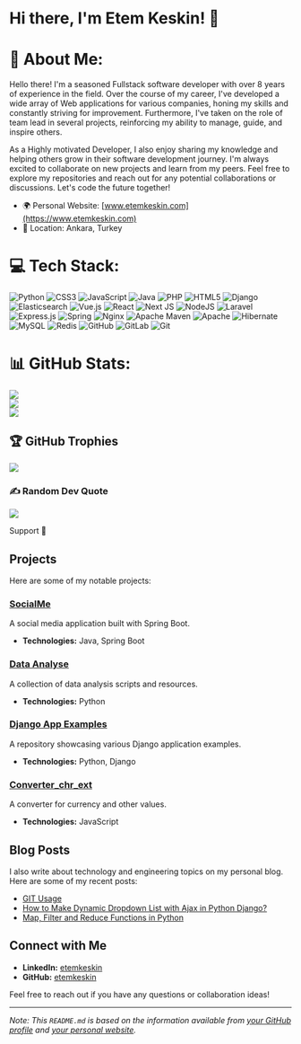 # Hi there, I'm Etem Keskin! 👋

# 💫 About Me:

Hello there! I'm a seasoned Fullstack software developer with over 8 years of experience in the field. 
Over the course of my career, I've developed a wide array of Web applications for various companies, honing my skills and constantly striving for improvement. 
Furthermore, I've taken on the role of team lead in several projects, reinforcing my ability to manage, guide, and inspire others.

As a Highly motivated Developer, I also enjoy sharing my knowledge and helping others grow in their software development journey. 
I'm always excited to collaborate on new projects and learn from my peers. Feel free to explore my repositories and reach out for any potential collaborations or discussions. Let's code the future together!

- 🌍 Personal Website: [www.etemkeskin.com](https://www.etemkeskin.com)
- 📍 Location: Ankara, Turkey

# 💻 Tech Stack:
![Python](https://img.shields.io/badge/python-3670A0?style=for-the-badge&logo=python&logoColor=ffdd54) ![CSS3](https://img.shields.io/badge/css3-%231572B6.svg?style=for-the-badge&logo=css3&logoColor=white) ![JavaScript](https://img.shields.io/badge/javascript-%23323330.svg?style=for-the-badge&logo=javascript&logoColor=%23F7DF1E) ![Java](https://img.shields.io/badge/java-%23ED8B00.svg?style=for-the-badge&logo=openjdk&logoColor=white) ![PHP](https://img.shields.io/badge/php-%23777BB4.svg?style=for-the-badge&logo=php&logoColor=white) ![HTML5](https://img.shields.io/badge/html5-%23E34F26.svg?style=for-the-badge&logo=html5&logoColor=white) ![Django](https://img.shields.io/badge/django-%23092E20.svg?style=for-the-badge&logo=django&logoColor=white) ![Elasticsearch](https://img.shields.io/badge/elasticsearch-%230377CC.svg?style=for-the-badge&logo=elasticsearch&logoColor=white) ![Vue.js](https://img.shields.io/badge/vue.js-%2335495e.svg?style=for-the-badge&logo=vuedotjs&logoColor=%234FC08D) ![React](https://img.shields.io/badge/react-%2320232a.svg?style=for-the-badge&logo=react&logoColor=%2361DAFB) ![Next JS](https://img.shields.io/badge/Next-black?style=for-the-badge&logo=next.js&logoColor=white) ![NodeJS](https://img.shields.io/badge/node.js-6DA55F?style=for-the-badge&logo=node.js&logoColor=white) ![Laravel](https://img.shields.io/badge/laravel-%23FF2D20.svg?style=for-the-badge&logo=laravel&logoColor=white) ![Express.js](https://img.shields.io/badge/express.js-%23404d59.svg?style=for-the-badge&logo=express&logoColor=%2361DAFB) ![Spring](https://img.shields.io/badge/spring-%236DB33F.svg?style=for-the-badge&logo=spring&logoColor=white) ![Nginx](https://img.shields.io/badge/nginx-%23009639.svg?style=for-the-badge&logo=nginx&logoColor=white) ![Apache Maven](https://img.shields.io/badge/Apache%20Maven-C71A36?style=for-the-badge&logo=Apache%20Maven&logoColor=white) ![Apache](https://img.shields.io/badge/apache-%23D42029.svg?style=for-the-badge&logo=apache&logoColor=white) ![Hibernate](https://img.shields.io/badge/Hibernate-59666C?style=for-the-badge&logo=Hibernate&logoColor=white) ![MySQL](https://img.shields.io/badge/mysql-4479A1.svg?style=for-the-badge&logo=mysql&logoColor=white) ![Redis](https://img.shields.io/badge/redis-%23DD0031.svg?style=for-the-badge&logo=redis&logoColor=white) ![GitHub](https://img.shields.io/badge/github-%23121011.svg?style=for-the-badge&logo=github&logoColor=white) ![GitLab](https://img.shields.io/badge/gitlab-%23181717.svg?style=for-the-badge&logo=gitlab&logoColor=white) ![Git](https://img.shields.io/badge/git-%23F05033.svg?style=for-the-badge&logo=git&logoColor=white)

# 📊 GitHub Stats:
![](https://github-readme-stats.vercel.app/api?username=etemkeskin&theme=dark&hide_border=false&include_all_commits=false&count_private=false)<br/>
![](https://nirzak-streak-stats.vercel.app/?user=etemkeskin&theme=dark&hide_border=false)<br/>
![](https://github-readme-stats.vercel.app/api/top-langs/?username=etemkeskin&theme=dark&hide_border=false&include_all_commits=false&count_private=false&layout=compact)

## 🏆 GitHub Trophies
![](https://github-profile-trophy.vercel.app/?username=etemkeskin&theme=radical&no-frame=false&no-bg=true&margin-w=4)

### ✍️ Random Dev Quote
![](https://quotes-github-readme.vercel.app/api?type=horizontal&theme=radical)

<!-- Proudly created with GPRM ( https://gprm.itsvg.in ) -->

Support 🙏
## Projects

Here are some of my notable projects:

### [SocialMe](https://github.com/etemkeskin/socialme)
A social media application built with Spring Boot.

- **Technologies:** Java, Spring Boot

### [Data Analyse](https://github.com/etemkeskin/data_analyse)
A collection of data analysis scripts and resources.

- **Technologies:** Python

### [Django App Examples](https://github.com/etemkeskin/django-app-examples)
A repository showcasing various Django application examples.

- **Technologies:** Python, Django

### [Converter_chr_ext](https://github.com/etemkeskin/converter_chr_ext)
A converter for currency and other values.

- **Technologies:** JavaScript

## Blog Posts

I also write about technology and engineering topics on my personal blog. Here are some of my recent posts:

- [GIT Usage](https://www.etemkeskin.com/index.php/2019/09/13/git-usage/)
- [How to Make Dynamic Dropdown List with Ajax in Python Django?](https://www.etemkeskin.com/index.php/2021/01/14/how-to-make-dynamic-dropdown-list-with-ajax-in-python-django/)
- [Map, Filter and Reduce Functions in Python](https://www.etemkeskin.com/index.php/2021/01/04/map-filter-and-reduce-functions-in-python/)

## Connect with Me

- **LinkedIn:** [etemkeskin](https://www.linkedin.com/in/etemkeskin/)
- **GitHub:** [etemkeskin](https://github.com/etemkeskin)

Feel free to reach out if you have any questions or collaboration ideas!

---

*Note: This `README.md` is based on the information available from [your GitHub profile](https://github.com/etemkeskin) and [your personal website](http://www.etemkeskin.com).*
